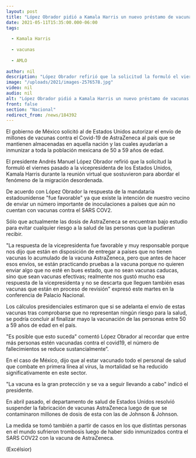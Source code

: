 ```yaml
---
layout: post
title: "López Obrador pidió a Kamala Harris un nuevo préstamo de vacunas AstraZeneca"
date: 2021-05-11T15:35:00.000-06:00
tags:
  
  - Kamala Harris
  
  - vacunas
  
  - AMLO
  
author: nil
description: "López Obrador refirió que la solicitud la formuló el viernes pasado a la vicepresidenta de EU, Kamala Harris en la reunión virtual donde abordaron la migración desordenada"
image: "/uploads/2021/images-2576578.jpg"
video: nil
audio: nil
alt: "López Obrador pidió a Kamala Harris un nuevo préstamo de vacunas AstraZeneca"
front: false
section: "Nacional"
redirect_from: /news/184392
---
```


El gobierno de México solicitó al de Estados Unidos autorizar el envío de millones de vacunas contra el Covid-19 de AstraZeneca al país que se mantienen almacenadas en aquella nación y las cuales ayudarían a inmunizar a toda la población mexicana de 50 a 59 años de edad.

El presidente Andrés Manuel López Obrador refirió que la solicitud la formuló el viernes pasado a la vicepresidenta de los Estados Unidos, Kamala Harris durante la reunión virtual que sostuvieron para abordar el fenómeno de la migración desordenada.

De acuerdo con López Obrador la respuesta de la mandataria estadounidense "fue favorable" ya que existe la intención de nuestro vecino de enviar un número importante de inoculaciones a países que aún no cuentan con vacunas contra el SARS COV2.

Sólo que actualmente las dosis de AstraZeneca se encuentran bajo estudio para evitar cualquier riesgo a la salud de las personas que la pudieran recibir.

"La respuesta de la vicepresidenta fue favorable y muy responsable porque nos dijo que están en disposición de entregar a países que no tienen vacunas lo acumulado de la vacuna  AstraZeneca, pero que antes de hacer esos envíos, se están practicando pruebas a la vacuna porque no quieren  enviar algo que no esté en bues estado, que no sean vacunas caducas, sino que sean vacunas efectivas; realmente nos gustó mucho esa respuesta de la vicepresidenta y no se descarta que lleguen también  esas vacunas que están en proceso de revisión" expresó este martes en la conferencia de Palacio Nacional.

Los cálculos presidenciales estimaron que si se adelanta el envío de estas vacunas tras comprobarse que no representan ningún riesgo para la salud, se podría concluir al finalizar mayo la vacunación de las personas entre 50 a 59 años de edad en el país.

"Es posible que esto suceda" comentó López Obrador al recordar que entre más personas estén vacunadas contra el covid19, el número de fallecimientos se reduce sustancialmente”.

En el caso de México, dijo que al estar vacunado todo el personal de salud que combate en primera línea al virus, la mortalidad se ha reducido significativamente en este sector.

"La vacuna es la gran protección y se va a seguir llevando a cabo" indicó el presidente.

En abril pasado, el departamento de salud de Estados Unidos resolvió suspender la fabricación de vacunas AstraZeneca luego de que se contaminaron millones de dosis de esta con las de Johnson & Johnson.

La medida se tomó también a partir de casos en los que distintas personas en el mundo sufrieron trombosis luego de haber sido inmunizados contra el SARS COV22 con la vacuna de AstraZeneca.

(Excélsior)